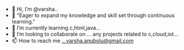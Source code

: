 - 👋 Hi, I’m @varsha..
- 👀 "Eager to expand my knowledge and skill set through continuous learning."
- 🌱 I’m currently learning c,html,java...
- 💞️ I’m looking to collaborate on ... any projects related to c,cloud,iot...
- 📫 How to reach me ...varsha.anubolu@gmail.com 

<!---
varshaHari27/varshaHari27 is a ✨ special ✨ repository because its `README.md` (this file) appears on your GitHub profile.
You can click the Preview link to take a look at your changes.
--->

